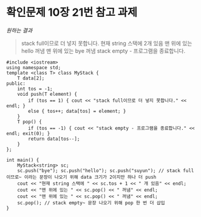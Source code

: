 # 확인문제 10장 21번 참고 과제

*원하는 결과*

> stack full이므로 더 넣지 못합니다.
> 현재 string 스택에 2개 있음
> 맨 위에 있는 hello 꺼냄
> 맨 위에 있는 bye 꺼냄
> stack empty - 프로그램을 종료합니다.



```
#include <iostream>
using namespace std;
template <class T> class MyStack {
    T data[2];
public:
    int tos = -1;
    void push(T element) {
        if (tos == 1) { cout << "stack full이므로 더 넣지 못합니다." << endl; }
        else { tos++; data[tos] = element; }
    }
    T pop() {
        if (tos == -1) { cout << "stack empty - 프로그램을 종료합니다." << endl; exit(0); }
        return data[tos--];
    }
};

int main() {
    MyStack<string> sc;
    sc.push("bye"); sc.push("hello"); sc.push("suyun"); // stack full이므로~ 이라는 문장이 나오기 위해 data 크기가 2이지만 하나 더 push
    cout << "현재 string 스택에 " << sc.tos + 1 << " 개 있음" << endl;
    cout << "맨 위에 있는 " << sc.pop() << " 꺼냄" << endl;
    cout << "맨 위에 있는 " << sc.pop() << " 꺼냄" << endl;
    sc.pop(); // stack empty~ 문장 나오기 위해 pop 한 번 더 삽입
}
```

